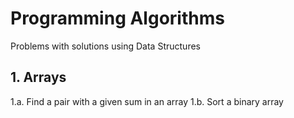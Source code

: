 # Programming Algorithms
Problems with solutions using Data Structures

## 1. Arrays
1.a. Find a pair with a given sum in an array
1.b. Sort a binary array